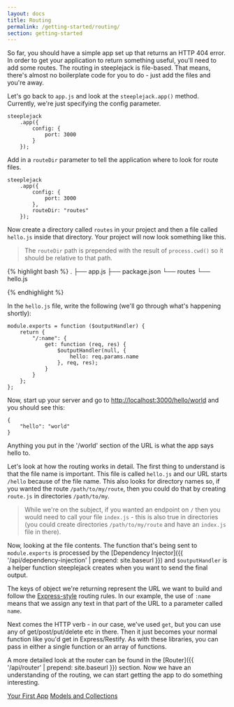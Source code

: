 ```yaml
---
layout: docs
title: Routing
permalink: /getting-started/routing/
section: getting-started
---
```


So far, you should have a simple app set up that returns an HTTP 404 error.  In order to get your application to return
something useful, you'll need to add some routes.  The routing in steeplejack is file-based. That means, there's
almost no boilerplate code for you to do - just add the files and you're away.

Let's go back to `app.js` and look at the `steeplejack.app()` method.  Currently, we're just specifying the config
parameter.

    steeplejack
        .app({
            config: {
                port: 3000
            }
        });

Add in a `routeDir` parameter to tell the application where to look for route files.

    steeplejack
        .app({
            config: {
                port: 3000
            },
            routeDir: "routes"
        });

Now create a directory called `routes` in your project and then a file called `hello.js` inside that directory.  Your
project will now look something like this.

> The `routeDir` path is prepended with the result of `process.cwd()` so it should be relative to that path.

{% highlight bash %}
    .
├── app.js
├── package.json
└── routes
    └── hello.js

{% endhighlight %}

In the `hello.js` file, write the following (we'll go through what's happening shortly):

    module.exports = function ($outputHandler) {
        return {
            "/:name": {
                get: function (req, res) {
                    $outputHandler(null, {
                        hello: req.params.name
                    }, req, res);
                }
            }
        };
    };

Now, start up your server and go to [http://localhost:3000/hello/world](http://localhost:3000/hello/world) and you
should see this:

    {
        "hello": "world"
    }

Anything you put in the '/world' section of the URL is what the app says hello to.

Let's look at how the routing works in detail.  The first thing to understand is that the file name is important.  This
file is called `hello.js` and our URL starts `/hello` because of the file name.  This also looks for directory names so,
if you wanted the route `/path/to/my/route`, then you could do that by creating `route.js` in directories `/path/to/my`.

> While we're on the subject, if you wanted an endpoint on `/` then you would need to call your file `index.js` - this
> is also true in directories (you could create directories `/path/to/my/route` and have an `index.js` file in there).

Now, looking at the file contents.  The function that's being sent to `module.exports` is processed by the
[Dependency Injector]({{ '/api/dependency-injection' | prepend: site.baseurl }}) and `$outputHandler` is a helper function
steeplejack creates when you want to send the final output.

The keys of object we're returning represent the URL we want to build and follow the
[Express-style](http://expressjs.com/guide/routing.html) routing rules.  In our example, the use of `:name` means that
we assign any text in that part of the URL to a parameter called `name`.

Next comes the HTTP verb - in our case, we've used `get`, but you can use any of get/post/put/delete etc in there.  Then
it just becomes your normal function like you'd get in Express/Restify.  As with these libraries, you can pass in
either a single function or an array of functions.

A more detailed look at the router can be found in the [Router]({{ '/api/router' | prepend: site.baseurl }}) section.
Now we have an understanding of the routing, we can start getting the app to do something interesting.

<a href="{{ '/getting-started/your-first-app' | prepend: site.baseurl }}" class="prev_button">Your First App</a>
<a href="{{ '/getting-started/models-and-collections' | prepend: site.baseurl }}" class="next_button">Models and Collections</a>
